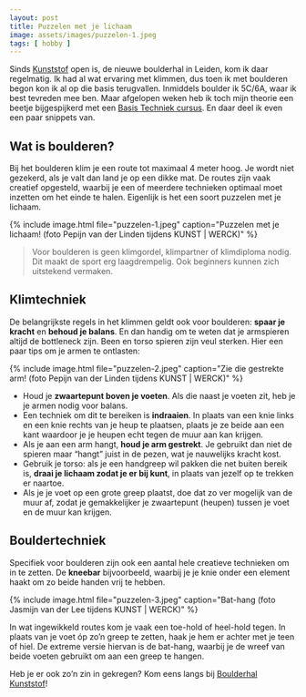```yaml
---
layout: post
title: Puzzelen met je lichaam
image: assets/images/puzzelen-1.jpeg
tags: [ hobby ]
---
```


Sinds [Kunststof](http://www.boulderhalkunststof.nl/) open is, de nieuwe boulderhal in Leiden, kom ik daar regelmatig. Ik had al wat ervaring met klimmen, dus toen ik met boulderen begon kon ik al op die basis terugvallen. Inmiddels boulder ik 5C/6A, waar ik best tevreden mee ben. Maar afgelopen weken heb ik toch mijn theorie een beetje bijgespijkerd met een [Basis Techniek cursus](http://www.boulderhalkunststof.nl/cursussen/). En daar deel ik even een paar snippets van.

## Wat is boulderen?
Bij het boulderen klim je een route tot maximaal 4 meter hoog. Je wordt niet gezekerd, als je valt dan land je op een dikke mat. De routes zijn vaak creatief opgesteld, waarbij je een of meerdere technieken optimaal moet inzetten om het einde te halen. Eigenlijk is het een soort puzzelen met je lichaam.

{% include image.html file="puzzelen-1.jpeg" caption="Puzzelen met je lichaam! (foto Pepijn van der Linden tijdens KUNST | WERCK)" %}

> Voor boulderen is geen klimgordel, klimpartner of klimdiploma nodig. Dit maakt de sport erg laagdrempelig. Ook beginners kunnen zich uitstekend vermaken.

## Klimtechniek
De belangrijkste regels in het klimmen geldt ook voor boulderen: **spaar je kracht** en **behoud je balans**. En dan handig om te weten dat je armspieren altijd de bottleneck zijn. Been en torso spieren zijn veul sterken. Hier een paar tips om je armen te ontlasten:

{% include image.html file="puzzelen-2.jpeg" caption="Zie die gestrekte arm! (foto Pepijn van der Linden tijdens KUNST | WERCK)" %}

* Houd je **zwaartepunt boven je voeten**. Als die naast je voeten zit, heb je je armen nodig voor balans.
* Een techniek om dit te bereiken is **indraaien**. In plaats van een knie links en een knie rechts van je heup te plaatsen, plaats je ze beide aan een kant waardoor je je heupen echt tegen de muur aan kan krijgen.
* Als je aan een arm hangt, **houd je arm gestrekt**. Je gebruikt dan niet de spieren maar “hangt” juist in de pezen, wat je nauwelijks kracht kost.
* Gebruik je torso: als je een handgreep wil pakken die net buiten bereik is, **draai je lichaam zodat je er bij kunt**, in plaats van jezelf op te trekken er naartoe.
* Als je je voet op een grote greep plaatst, doe dat zo ver mogelijk van de muur af, zodat je gemakkelijker je zwaartepunt (heupen) tussen je voet en de muur kan krijgen.

## Bouldertechniek
Specifiek voor boulderen zijn ook een aantal hele creatieve technieken om in te zetten. De **kneebar** bijvoorbeeld, waarbij je je knie onder een element haakt om zo beide handen vrij te hebben.

{% include image.html file="puzzelen-3.jpeg" caption="Bat-hang (foto Jasmijn van der Lee tijdens KUNST | WERCK)" %}

In wat ingewikkeld routes kom je vaak een toe-hold of heel-hold tegen. In plaats van je voet óp zo’n greep te zetten, haak je hem er achter met je teen of hiel. De extreme versie hiervan is de bat-hang, waarbij je de wreef van beide voeten gebruikt om aan een greep te hangen.

Heb je er ook zo’n zin in gekregen? Kom eens langs bij [Boulderhal Kunststof](http://www.boulderhalkunststof.nl/)!